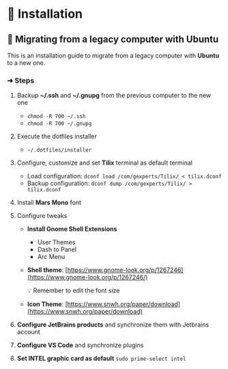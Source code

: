 # 💫 Installation

## 🔮 Migrating from a legacy computer with Ubuntu

This is an installation guide to migrate from a legacy computer with **Ubuntu** to a new one.

### ➜ Steps

1. Backup **~/.ssh** and **~/.gnupg** from the previous computer to the new one
   - `chmod -R 700 ~/.ssh`
   - `chmod -R 700 ~/.gnupg`
2. Execute the dotfiles installer
   - `~/.dotfiles/installer`
3. Configure, customize and set **Tilix** terminal as default terminal
   - Load configuration: `dconf load /com/gexperts/Tilix/ < tilix.dconf`
   - Backup configuration: `dconf dump /com/gexperts/Tilix/ > tilix.dconf`
4. Install **Mars Mono** font
5. Configure tweaks

   - **Install Gnome Shell Extensions**
     - User Themes
     - Dash to Panel
     - Arc Menu
   - **Shell theme**: [https://www.gnome-look.org/p/1267246](https://www.gnome-look.org/p/1267246/)

     💡 Remember to edit the font size

   - **Icon Theme**: [https://www.snwh.org/paper/download](https://www.snwh.org/paper/download)

6. **Configure JetBrains products** and synchronize them with Jetbrains account
7. **Configure VS Code** and synchronize plugins
8. **Set INTEL graphic card as default** `sudo prime-select intel`
